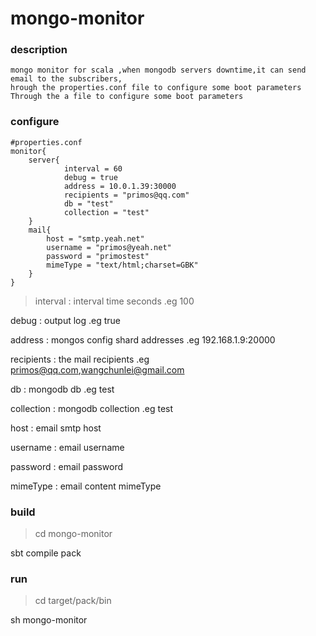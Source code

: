 mongo-monitor
=============

### description
    mongo monitor for scala ,when mongodb servers downtime,it can send email to the subscribers,
    hrough the properties.conf file to configure some boot parameters
    Through the a file to configure some boot parameters

### configure
    #properties.conf
    monitor{
        server{
                interval = 60
                debug = true
                address = 10.0.1.39:30000
                recipients = "primos@qq.com"
                db = "test"
                collection = "test"
        }
        mail{
            host = "smtp.yeah.net"
            username = "primos@yeah.net"
            password = "primostest"
            mimeType = "text/html;charset=GBK"
        }
    }
> interval : interval time seconds .eg 100

  debug : output log .eg true

  address : mongos config shard addresses .eg 192.168.1.9:20000

  recipients : the mail recipients .eg primos@qq.com,wangchunlei@gmail.com

  db : mongodb db .eg test

  collection : mongodb collection .eg test

  host : email smtp host

  username : email username

  password : email password

  mimeType : email content mimeType



### build
> cd mongo-monitor

  sbt compile pack

### run
> cd target/pack/bin

  sh mongo-monitor
